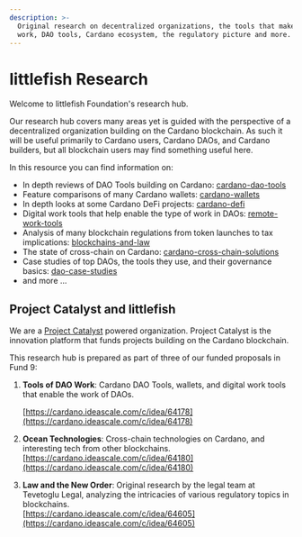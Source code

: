 ```yaml
---
description: >-
  Original research on decentralized organizations, the tools that make them
  work, DAO tools, Cardano ecosystem, the regulatory picture and more.
---
```


# littlefish Research

Welcome to littlefish Foundation's research hub.&#x20;

Our research hub covers many areas yet is guided with the perspective of a decentralized organization building on the Cardano blockchain. As such it will be useful primarily to Cardano users, Cardano DAOs, and Cardano builders, but all blockchain users may find something useful here.&#x20;

In this resource you can find information on:

* In depth reviews of DAO Tools building on Cardano: [cardano-dao-tools](cardano-ecosystem/cardano-dao-tools/ "mention")
* Feature comparisons of many Cardano wallets: [cardano-wallets](all-docs/cardano-wallets/ "mention")
* In depth looks at some Cardano DeFi projects: [cardano-defi](all-docs/cardano-defi/ "mention")&#x20;
* Digital work tools that help enable the type of work in DAOs: [remote-work-tools](all-docs/remote-work-tools/ "mention")
* Analysis of many blockchain regulations from token launches to tax implications: [blockchains-and-law](blockchains-and-law/ "mention")
* The state of cross-chain on Cardano: [cardano-cross-chain-solutions](cardano-ecosystem/cardano-cross-chain-solutions/ "mention")
* Case studies of top DAOs, the tools they use, and their governance basics: [dao-case-studies](the-ocean-beyond-cardano/dao-case-studies/ "mention")
* and more ...

## Project Catalyst and littlefish

We are a [Project Catalyst](https://projectcatalyst.io/) powered organization. Project Catalyst is the innovation platform that funds projects building on the Cardano blockchain.

This research hub is prepared as part of three of our funded proposals in Fund 9:&#x20;

1.  **Tools of DAO Work**: Cardano DAO Tools, wallets, and digital work tools that enable the work of DAOs.

    [https://cardano.ideascale.com/c/idea/64178](https://cardano.ideascale.com/c/idea/64178)
2. **Ocean Technologies**: Cross-chain technologies on Cardano, and interesting tech from other blockchains. \
   [https://cardano.ideascale.com/c/idea/64180](https://cardano.ideascale.com/c/idea/64180)
3. **Law and the New Order**: Original research by the legal team at Tevetoglu Legal, analyzing the intricacies of various regulatory topics in blockchains.\
   [https://cardano.ideascale.com/c/idea/64605](https://cardano.ideascale.com/c/idea/64605)









